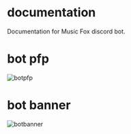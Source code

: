 # documentation
Documentation for Music Fox discord bot.

# bot pfp
![botpfp](https://cdn.discordapp.com/attachments/1066619483877290001/1066678095794413618/IMG_0508.png)

# bot banner 
![botbanner](https://cdn.discordapp.com/attachments/1066619483877290001/1066678095794413618/IMG_0508.png)

